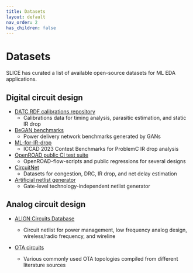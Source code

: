 ```yaml
---
title: Datasets
layout: default
nav_order: 2
has_children: false
---
```



# Datasets
SLICE has curated a list of available open-source datasets for ML EDA applications. 

## Digital circuit design
* [DATC RDF calibrations repository](https://github.com/ieee-ceda-datc/datc-rdf-calibrations)
    - Calibrations data for timing analysis, parasitic estimation, and static IR drop
* [BeGAN benchmarks](https://github.com/UMN-EDA/BeGAN-benchmarks)
    - Power delivery network benchmarks generated by GANs
* [ML-for-IR-drop]()
    - ICCAD 2023 Contest Benchmarks for ProblemC IR drop analysis
* [OpenROAD public CI test suite](https://jenkins.openroad.tools/blue/organizations/jenkins/OpenROAD-flow-scripts-Public%2Fpublic_tests_all/activity)
    - OpenROAD-flow-scripts and public regressions for several designs
* [CircuitNet](https://github.com/circuitnet/CircuitNet)
    - Datasets for congestion, DRC, IR drop, and net delay estimation
* [Artificial netlist generator](https://github.com/daeyeon22/artificial_netlist_generator)
    - Gate-level technology-independent netlist generator

## Analog circuit design

* [ALIGN Circuits Database](https://github.com/ALIGN-analoglayout/ALIGN-public/tree/master/CircuitsDatabase)
    - Circuit netlist for power management, low frequency analog design, wireless/radio frequency, and wireline

* [OTA circuits](https://github.com/kkunal1408/GANA_circuit_data)
    - Various commonly used OTA topologies compiled from different literature sources


